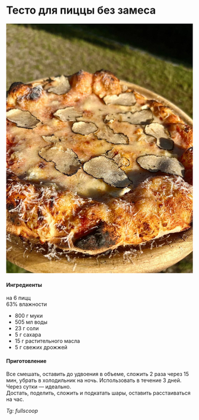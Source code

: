 ﻿---
image: ../pics/photo_2024-06-24_12-00-55.jpg
---
# Тесто для пиццы без замеса

![Тесто для пиццы без замеса](../pics/photo_2024-06-24_12-00-55.jpg)

#### Ингредиенты
на 6 пицц  
63% влажности

* 800 г муки
* 505 мл воды
* 23 г соли
* 5 г сахара
* 15 г растительного масла
* 5 г cвежих дрожжей

#### Приготовление

Все смешать, оставить до удвоения в объеме, сложить 2 раза через 15 мин, убрать в холодильник на ночь. Использовать в течение 3 дней. Через сутки — идеально.  
Достать, поделить, сложить и подкатать шары, оставить расстаиваться на час.

*Tg: fullscoop*
